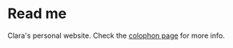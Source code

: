 # Read me

Clara's personal website. Check the [colophon page](https://clarale.com/colophon/) for more info.
